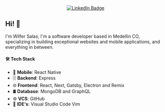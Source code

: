 <div align="center">
  <a href="https://www.linkedin.com/in/wilfer-salas-9760861a3" target="_blank">
    <img src="https://img.shields.io/badge/LinkedIn-blue?style=for-the-badge&logo=linkedin&logoColor=white" alt="LinkedIn Badge"/>
  </a>
</div>

<h2>Hi! 👋</h2>

I'm Wilfer Salas, I'm a software developer based in Medellin CO, specializing in building exceptional websites and mobile applications, and everything in between.

<h4>🛠 Tech Stack</h4>

- 📱  **Mobile**:  React Native
- 🗄  **Backend**:  Express
- 🌐  **Frontend**:  React, Next, Gatsby, Electron and Remix
- 🛢  **Database**:  MongoDB and GraphQL
- ⚙️  **VCS**:   GitHub
- 🔧  **IDE's**:  Visual Studio Code Vim
